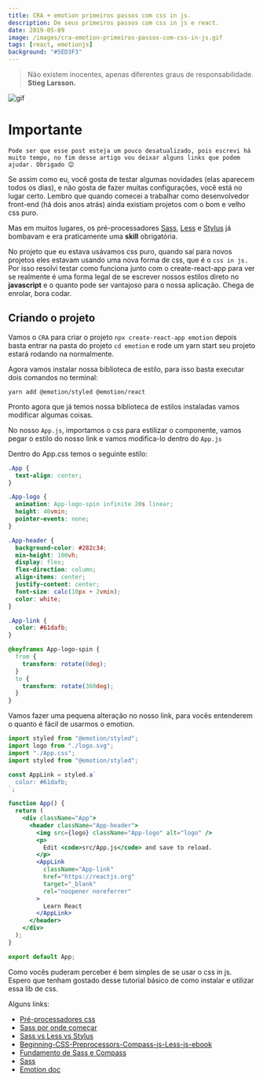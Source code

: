 ```yaml
---
title: CRA + emotion primeiros passos com css in js.
description: De seus primeiros passos com css in js e react.
date: 2019-05-09
image: /images/cra-emotion-primeiros-passos-com-css-in-js.gif
tags: [react, emotionjs]
background: "#5ED3F3"
---
```


> Não existem inocentes, apenas diferentes graus de responsabilidade. **Stieg Larsson.**

![gif](/images/cra-emotion-primeiros-passos-com-css-in-js.gif)

# Importante

`Pode ser que esse post esteja um pouco desatualizado, pois escrevi há muito tempo, no fim desse artigo vou deixar alguns links que podem ajudar. Obrigado 😊`

Se assim como eu, você gosta de testar algumas novidades (elas aparecem todos os dias), e não gosta de fazer muitas configurações, você está no lugar certo. Lembro que quando comecei a trabalhar como desenvolvedor front-end (há dois anos atrás) ainda existiam projetos com o bom e velho css puro.

Mas em muitos lugares, os pré-processadores [Sass](https://sass-lang.com/), [Less](https://lesscss.org/) e [Stylus](https://stylus-lang.com/) já bombavam e era praticamente uma **skill** obrigatória.

No projeto que eu estava usávamos css puro, quando saí para novos projetos eles estavam usando uma nova forma de css, que é o `css in js.` Por isso resolvi testar como funciona junto com o create-react-app para ver se realmente é uma forma legal de se escrever nossos estilos direto no **javascript** e o quanto pode ser vantajoso para o nossa aplicação. Chega de enrolar, bora codar.

## Criando o projeto

Vamos o `CRA` para criar o projeto `npx create-react-app emotion` depois basta entrar na pasta do projeto `cd emotion` e rode um yarn start seu projeto estará rodando na normalmente.

Agora vamos instalar nossa biblioteca de estilo, para isso basta executar dois comandos no terminal:

`yarn add @emotion/styled @emotion/react`

Pronto agora que já temos nossa biblioteca de estilos instaladas vamos modificar algumas coisas.

No nosso `App.js`, importamos o css para estilizar o componente, vamos pegar o estilo do nosso link e vamos modifica-lo dentro do `App.js`

Dentro do App.css temos o seguinte estilo:

```css
.App {
  text-align: center;
}

.App-logo {
  animation: App-logo-spin infinite 20s linear;
  height: 40vmin;
  pointer-events: none;
}

.App-header {
  background-color: #282c34;
  min-height: 100vh;
  display: flex;
  flex-direction: column;
  align-items: center;
  justify-content: center;
  font-size: calc(10px + 2vmin);
  color: white;
}

.App-link {
  color: #61dafb;
}

@keyframes App-logo-spin {
  from {
    transform: rotate(0deg);
  }
  to {
    transform: rotate(360deg);
  }
}
```

Vamos fazer uma pequena alteração no nosso link, para vocês entenderem o quanto é fácil de usarmos o emotion.

```jsx
import styled from "@emotion/styled";
import logo from "./logo.svg";
import "./App.css";
import styled from "@emotion/styled";

const AppLink = styled.a`
  color: #61dafb;
`;

function App() {
  return (
    <div className="App">
      <header className="App-header">
        <img src={logo} className="App-logo" alt="logo" />
        <p>
          Edit <code>src/App.js</code> and save to reload.
        </p>
        <AppLink
          className="App-link"
          href="https://reactjs.org"
          target="_blank"
          rel="noopener noreferrer"
        >
          Learn React
        </AppLink>
      </header>
    </div>
  );
}

export default App;
```

Como vocês puderam perceber é bem simples de se usar o css in js. Espero que tenham gostado desse tutorial básico de como instalar e utilizar essa lib de css.

Alguns links:

- [Pré-processadores css](https://woliveiras.com.br/posts/pre-processadores-css/)
- [Sass por onde começar](https://medium.com/@tassiogoncalvesg/pr%C3%A9-processador-css-sass-o-que-%C3%A9-e-por-onde-come%C3%A7ar-e3daeb0f31a1)
- [Sass vs Less vs Stylus](https://tableless.com.br/sass-vs-less-vs-stylus-batalha-dos-pre-processadores/)
- [Beginning-CSS-Preprocessors-Compass-js-Less-js-ebook](https://www.amazon.com.br/Beginning-CSS-Preprocessors-Compass-js-Less-js-ebook/dp/B01JCOGEDQ/ref=sr_1_5?__mk_pt_BR=%C3%85M%C3%85%C5%BD%C3%95%C3%91&crid=3PZ6X6T7P8TLD&keywords=sass+e+compass&qid=1557450429&s=gateway&sprefix=sass+%2Cdigital-text%2C256&sr=8-5)
- [Fundamento de Sass e Compass](https://www.amazon.com.br/Fundamentos-Sass-Compass-CSS-Superpoderes/dp/8575224875/ref=sr_1_1?__mk_pt_BR=%C3%85M%C3%85%C5%BD%C3%95%C3%91&keywords=sass+e+compass&qid=1557450520&s=gateway&sr=8-1)
- [Sass](https://www.amazon.com.br/Sass-Aprendendo-pr%C3%A9-processadores-Natna-Souza-ebook/dp/B01JTFM11C/ref=sr_1_6?__mk_pt_BR=%C3%85M%C3%85%C5%BD%C3%95%C3%91&keywords=sass+css&qid=1557450601&s=gateway&sr=8-6)
- [Emotion doc](https://emotion.sh/docs/introduction)
